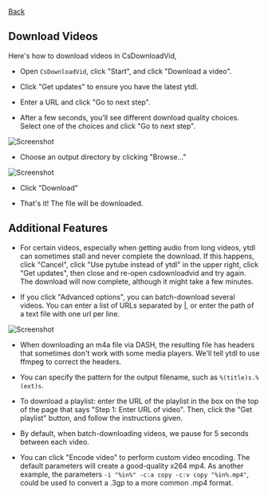 [Back](../README.md)

## Download Videos

Here's how to download videos in CsDownloadVid,

* Open `CsDownloadVid`, click "Start", and click "Download a video".

* Click "Get updates" to ensure you have the latest ytdl.

* Enter a URL and click "Go to next step".

* After a few seconds, you'll see different download quality choices. Select one of the choices and click "Go to next step".

![Screenshot](https://raw.githubusercontent.com/downpoured/labs_youthful_projects/master/csdownloadvid/doc/downloadinternetvids_1.png)

* Choose an output directory by clicking "Browse..."

![Screenshot](https://raw.githubusercontent.com/downpoured/labs_youthful_projects/master/csdownloadvid/doc/downloadinternetvids_2.png)

* Click "Download"

* That's it! The file will be downloaded.

## Additional Features

* For certain videos, especially when getting audio from long videos, ytdl can sometimes stall and never complete the download. If this happens, click "Cancel", click "Use pytube instead of ytdl" in the upper right, click "Get updates", then close and re-open csdownloadvid and try again. The download will now complete, although it might take a few minutes.

* If you click "Advanced options", you can batch-download several videos. You can enter a list of URLs separated by |, or enter the path of a text file with one url per line.

![Screenshot](https://raw.githubusercontent.com/downpoured/labs_youthful_projects/master/csdownloadvid/doc/downloadinternetvids_advanced.png)

* When downloading an m4a file via DASH, the resulting file has headers that sometimes don't work with some media players. We'll tell ytdl to use ffmpeg to correct the headers.

* You can specify the pattern for the output filename, such as  `%(title)s.%(ext)s`.

* To download a playlist: enter the URL of the playlist in the box on the top of the page that says "Step 1: Enter URL of video". Then, click the "Get playlist" button, and follow the instructions given.

* By default, when batch-downloading videos, we pause for 5 seconds between each video.

* You can click "Encode video" to perform custom video encoding. The default parameters will create a good-quality x264 mp4. As another example, the parameters `-i "%in%" -c:a copy -c:v copy "%in%.mp4"`, could be used to convert a .3gp to a more common .mp4 format.




